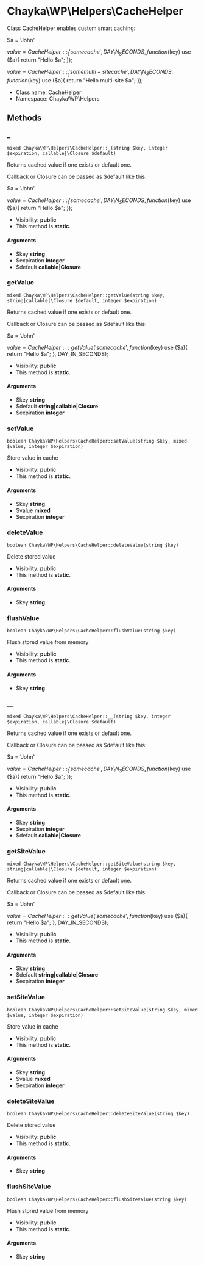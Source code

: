 Chayka\WP\Helpers\CacheHelper
===============

Class CacheHelper enables custom smart caching:

$a = 'John'

$value = CacheHelper::_('some cache', DAY_IN_SECONDS, function($key) use ($a){
     return "Hello $a";
});

$value = CacheHelper::__('some multi-site cache', DAY_IN_SECONDS, function($key) use ($a){
     return "Hello multi-site $a";
});


* Class name: CacheHelper
* Namespace: Chayka\WP\Helpers







Methods
-------


### _

    mixed Chayka\WP\Helpers\CacheHelper::_(string $key, integer $expiration, callable|\Closure $default)

Returns cached value if one exists or default one.

Callback or Closure can be passed as $default like this:

$a = 'John'

$value = CacheHelper::_('some cache', DAY_IN_SECONDS, function($key) use ($a){
     return "Hello $a";
});

* Visibility: **public**
* This method is **static**.


#### Arguments
* $key **string**
* $expiration **integer**
* $default **callable|Closure**



### getValue

    mixed Chayka\WP\Helpers\CacheHelper::getValue(string $key, string|callable|\Closure $default, integer $expiration)

Returns cached value if one exists or default one.

Callback or Closure can be passed as $default like this:

$a = 'John'

$value = CacheHelper::getValue('some cache', function($key) use ($a){
     return "Hello $a";
}, DAY_IN_SECONDS);

* Visibility: **public**
* This method is **static**.


#### Arguments
* $key **string**
* $default **string|callable|Closure**
* $expiration **integer**



### setValue

    boolean Chayka\WP\Helpers\CacheHelper::setValue(string $key, mixed $value, integer $expiration)

Store value in cache



* Visibility: **public**
* This method is **static**.


#### Arguments
* $key **string**
* $value **mixed**
* $expiration **integer**



### deleteValue

    boolean Chayka\WP\Helpers\CacheHelper::deleteValue(string $key)

Delete stored value



* Visibility: **public**
* This method is **static**.


#### Arguments
* $key **string**



### flushValue

    boolean Chayka\WP\Helpers\CacheHelper::flushValue(string $key)

Flush stored value from memory



* Visibility: **public**
* This method is **static**.


#### Arguments
* $key **string**



### __

    mixed Chayka\WP\Helpers\CacheHelper::__(string $key, integer $expiration, callable|\Closure $default)

Returns cached value if one exists or default one.

Callback or Closure can be passed as $default like this:

$a = 'John'

$value = CacheHelper::_('some cache', DAY_IN_SECONDS, function($key) use ($a){
     return "Hello $a";
});

* Visibility: **public**
* This method is **static**.


#### Arguments
* $key **string**
* $expiration **integer**
* $default **callable|Closure**



### getSiteValue

    mixed Chayka\WP\Helpers\CacheHelper::getSiteValue(string $key, string|callable|\Closure $default, integer $expiration)

Returns cached value if one exists or default one.

Callback or Closure can be passed as $default like this:

$a = 'John'

$value = CacheHelper::getValue('some cache', function($key) use ($a){
     return "Hello $a";
}, DAY_IN_SECONDS);

* Visibility: **public**
* This method is **static**.


#### Arguments
* $key **string**
* $default **string|callable|Closure**
* $expiration **integer**



### setSiteValue

    boolean Chayka\WP\Helpers\CacheHelper::setSiteValue(string $key, mixed $value, integer $expiration)

Store value in cache



* Visibility: **public**
* This method is **static**.


#### Arguments
* $key **string**
* $value **mixed**
* $expiration **integer**



### deleteSiteValue

    boolean Chayka\WP\Helpers\CacheHelper::deleteSiteValue(string $key)

Delete stored value



* Visibility: **public**
* This method is **static**.


#### Arguments
* $key **string**



### flushSiteValue

    boolean Chayka\WP\Helpers\CacheHelper::flushSiteValue(string $key)

Flush stored value from memory



* Visibility: **public**
* This method is **static**.


#### Arguments
* $key **string**


